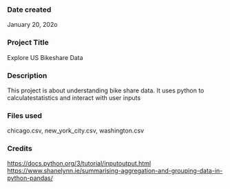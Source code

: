 ### Date created
January 20, 202o

### Project Title
Explore US Bikeshare Data

### Description
This project is about understanding bike share data. It uses python to calculatestatistics and interact with user inputs


### Files used
chicago.csv,
new_york_city.csv,
washington.csv

### Credits
https://docs.python.org/3/tutorial/inputoutput.html
https://www.shanelynn.ie/summarising-aggregation-and-grouping-data-in-python-pandas/


